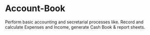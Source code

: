 # Account-Book

Perform basic accounting and secretarial processes like.
Record and calculate Expenses and Income, generate Cash Book & report sheets.
